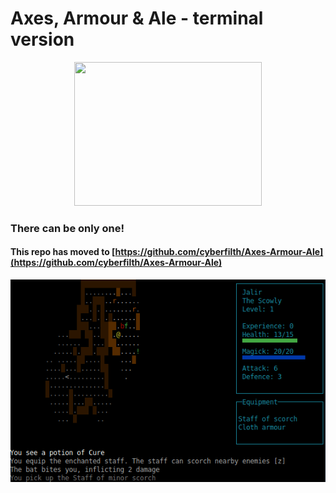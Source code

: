# Axes, Armour & Ale - terminal version
<p align="center">
  <img width="300" height="230" src="GITscreenshots/Logo.png">
</p>

### There can be only one!
#### This repo has moved to [https://github.com/cyberfilth/Axes-Armour-Ale](https://github.com/cyberfilth/Axes-Armour-Ale)



![Ubuntu screenshot](GITscreenshots/LinuxAAA.gif)

